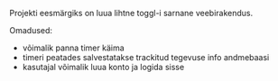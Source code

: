 Projekti eesmärgiks on luua lihtne toggl-i sarnane veebirakendus.

Omadused:
- võimalik panna timer käima
- timeri peatades salvestatakse trackitud tegevuse info andmebaasi
- kasutajal võimalik luua konto ja logida sisse
